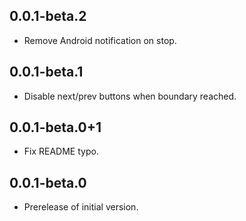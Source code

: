 ## 0.0.1-beta.2

* Remove Android notification on stop.

## 0.0.1-beta.1

* Disable next/prev buttons when boundary reached.

## 0.0.1-beta.0+1

* Fix README typo.

## 0.0.1-beta.0

* Prerelease of initial version.
